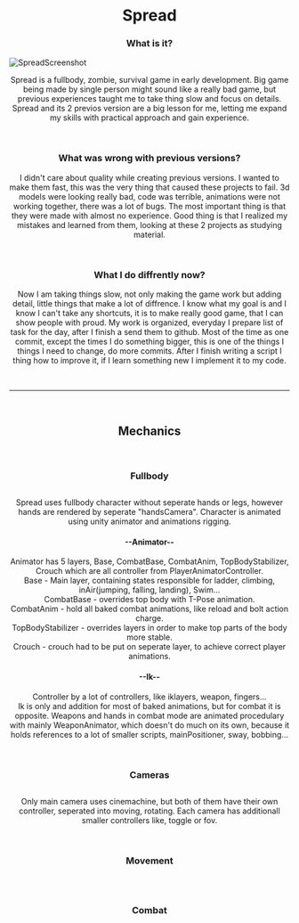 <h1 align="center">Spread</h1>

<h3 align="center">What is it?</h3>
  <img src="https://github.com/Kosciach/Spread/assets/97178996/54a33a24-7704-496b-9574-55255b869a56" alt="SpreadScreenshot">
  <p align="center">
    Spread is a fullbody, zombie, survival game in early development.
    Big game being made by single person might sound like a really bad game, but previous experiences taught me to take thing slow and focus on details.
    Spread and its 2 previos version are a big lesson for me, letting me expand my skills with practical approach and gain experience.
  </p>

<br>
<h3 align="center">What was wrong with previous versions?</h3>
  <p align="center">
    I didn't care about quality while creating previous versions. I wanted to make them fast, this was the very thing that caused these projects to fail.
    3d models were looking really bad, code was terrible, animations were not working together, there was a lot of bugs.
The most important thing is that they were made with almost no experience.
Good thing is that I realized my mistakes and learned from them, looking at these 2 projects as studying material.
  </p>

<br>
<h3 align="center">What I do diffrently now?</h3>
  <p align="center">
    Now I am taking things slow, not only making the game work but adding detail, little things that make a lot of diffrence.
I know what my goal is and I know I can't take any shortcuts, it is to make really good game, that I can show people with proud.
My work is organized, everyday I prepare list of task for the day, after I finish a send them to github.
    Most of the time as one commit, except the times I do something bigger, this is one of the things I things I need to change, do more commits.
After I finish writing a script I thing how to improve it, if I learn something new I implement it to my code.
  </p>

<br>

---

<br>

<h2 align="center">Mechanics</h2>

<br>
<h3 align="center">Fullbody</h3>
<h2 align="center"> </h2>
<p align="center">
  Spread uses fullbody character without seperate hands or legs, however hands are rendered by seperate "handsCamera".
  Character is animated using unity animator and animations rigging.
</p>
<h4 align="center">--Animator--</h4>
<p align="center">
  Animator has 5 layers, Base, CombatBase, CombatAnim, TopBodyStabilizer, Crouch which are all controller from PlayerAnimatorController.<br>
  Base - Main layer, containing states responsible for ladder, climbing, inAir(jumping, falling, landing), Swim...<br>
  CombatBase - overrides top body with T-Pose animation.<br>
  CombatAnim - hold all baked combat animations, like reload and bolt action charge.<br>
  TopBodyStabilizer - overrides layers in order to make top parts of the body more stable.<br>
  Crouch - crouch had to be put on seperate layer, to achieve correct player animations.
</p>
<h4 align="center">--Ik--</h4>
<p align="center">
  Controller by a lot of controllers, like iklayers, weapon, fingers...<br>
  Ik is only and addition for most of baked animations, but for combat it is opposite.
  Weapons and hands in combat mode are animated procedulary with mainly WeaponAnimator, which doesn't do much on its own, because it holds references to a lot of smaller scripts, mainPositioner, sway, bobbing...
</p>



<br>
<h3 align="center">Cameras</h3>
<h2 align="center"> </h2>
<p align="center">
  Only main camera uses cinemachine, but both of them have their own controller, seperated into moving, rotating.
  Each camera has additionall smaller controllers like, toggle or fov.
</p>
  
<br>
<h3 align="center">Movement</h3>
<h2 align="center"> </h2>

<br>
<h3 align="center">Combat</h3>
<h2 align="center"> </h2>
